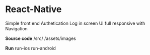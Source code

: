 # React-Native
Simple front end Authetication Log in screen UI  full responsive with Navigation

**Source code** 
  /src/
  /assets/images

**Run**
  run-ios
  run-android 
